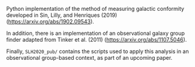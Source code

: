 Python implementation of the method of measuring galactic conformity developed in Sin, Lilly, and Henriques (2019) (https://arxiv.org/abs/1902.09543).

In addition, there is an implementation of an observational galaxy group finder adapted from Tinker et al. (2011) (https://arxiv.org/abs/1107.5046).

Finally, <code>SLH2020_pub/</code> contains the scripts used to apply this analysis in an observational group-based context, as part of an upcoming paper.
